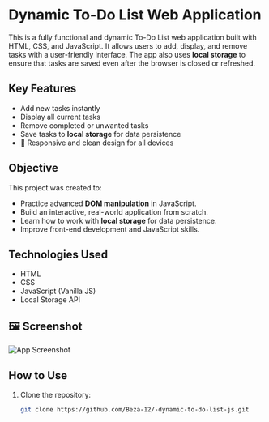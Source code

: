 #  Dynamic To-Do List Web Application

This is a fully functional and dynamic To-Do List web application built with HTML, CSS, and JavaScript. It allows users to add, display, and remove tasks with a user-friendly interface. The app also uses **local storage** to ensure that tasks are saved even after the browser is closed or refreshed.

## Key Features

-  Add new tasks instantly
-  Display all current tasks
-  Remove completed or unwanted tasks
-  Save tasks to **local storage** for data persistence
- 📱 Responsive and clean design for all devices

##  Objective

This project was created to:
- Practice advanced **DOM manipulation** in JavaScript.
- Build an interactive, real-world application from scratch.
- Learn how to work with **local storage** for data persistence.
- Improve front-end development and JavaScript skills.

##  Technologies Used

- HTML
- CSS
- JavaScript (Vanilla JS)
- Local Storage API
## 🖼️ Screenshot

![App Screenshot](screenshot.jpg)

##  How to Use

1. Clone the repository:
   ```bash
   git clone https://github.com/Beza-12/-dynamic-to-do-list-js.git
